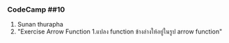 ### CodeCamp ##10
1. Sunan thurapha
2. "Exercise Arrow Function
   1.แปลง function ข้างล่างให้อยู่ในรูป arrow function"